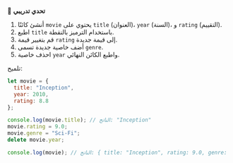 🧪 **تحدي تدريبي**
1.	أنشئ كائنًا `movie` يحتوي على `title` (العنوان)، `year` (السنة)، و `rating` (التقييم).
2.	اطبع `title` باستخدام الترميز بالنقطة.
3.	قم بتغيير قيمة `rating` إلى قيمة جديدة.
4.	أضف خاصية جديدة تسمى `genre`.
5.	احذف خاصية `year` واطبع الكائن النهائي.

تلميح:
```javascript
let movie = {
  title: "Inception",
  year: 2010,
  rating: 8.8
};

console.log(movie.title); // الناتج: "Inception"
movie.rating = 9.0;
movie.genre = "Sci-Fi";
delete movie.year;

console.log(movie); // الناتج: { title: "Inception", rating: 9.0, genre: "Sci-Fi" }
```